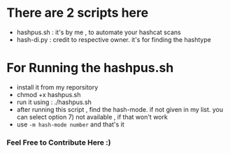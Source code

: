 # There are 2 scripts here 
- hashpus.sh :  it's by me , to automate your hashcat scans
- hash-di.py : credit to respective owner. it's for finding the hashtype


# For Running the hashpus.sh 
- install it from my reporsitory
- chmod +x hashpus.sh
- run it using : ./hashpus.sh
- after running this script , find the hash-mode. if not given in my list. you can select option 7)  not available , if that won't work
- use `-m hash-mode number` and that's it


### Feel Free to Contribute Here :)
